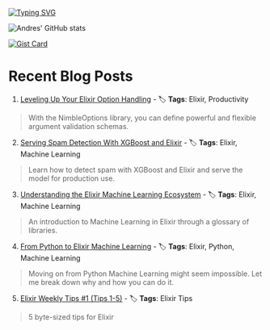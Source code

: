 [![Typing SVG](https://readme-typing-svg.demolab.com?font=IBM+Plex+Mono&weight=700&size=25&pause=1000&center=true&multiline=true&width=435&height=69&lines=Hi%2C+thanks+for+stopping+by;+Take+a+look+around+%F0%9F%91%8B)](https://git.io/typing-svg)

![Andres' GitHub stats](https://github-readme-stats.vercel.app/api?username=acalejos&theme=transparent&show_icons=true)

[![Gist Card](https://github-readme-stats.vercel.app/api/gist?id=4598e5e2b2b91e420a4cf609bc2ffc03&theme=transparent)](https://gist.github.com/acalejos/4598e5e2b2b91e420a4cf609bc2ffc03)
# Recent Blog Posts
<!-- BLOG-POST-LIST:START -->
 1. [Leveling Up Your Elixir Option Handling](https://www.thestackcanary.com/elixir-nimble-options/) - 🏷️ **Tags**: Elixir, Productivity 
 > With the NimbleOptions library, you can define powerful and flexible argument validation schemas.  

 2. [Serving Spam Detection With XGBoost and Elixir](https://www.thestackcanary.com/serving-spam-detection-with-xgboost-and-elixir/) - 🏷️ **Tags**: Elixir, Machine Learning 
 > Learn how to detect spam with XGBoost and Elixir and serve the model for production use.  

 3. [Understanding the Elixir Machine Learning Ecosystem](https://www.thestackcanary.com/understanding-the-elixir-machine-learning-ecosystem/) - 🏷️ **Tags**: Elixir, Machine Learning 
 > An introduction to Machine Learning in Elixir through a glossary of libraries.  

 4. [From Python to Elixir Machine Learning](https://www.thestackcanary.com/from-python-pytorch-to-elixir-nx/) - 🏷️ **Tags**: Elixir, Python, Machine Learning 
 > Moving on from Python Machine Learning might seem impossible. Let me break down why and how you can do it.  

 5. [Elixir Weekly Tips #1 &lpar;Tips 1-5&rpar;](https://www.thestackcanary.com/elixir-tips-of-the-week-1/) - 🏷️ **Tags**: Elixir Tips 
 > 5 byte-sized tips for Elixir  
<!-- BLOG-POST-LIST:END -->
